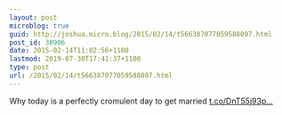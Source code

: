 ```yaml
---
layout: post
microblog: true
guid: http://joshua.micro.blog/2015/02/14/t566387077059588097.html
post_id: 38906
date: 2015-02-14T11:02:56+1100
lastmod: 2019-07-30T17:41:37+1100
type: post
url: /2015/02/14/t566387077059588097.html
---
```

Why today is a perfectly cromulent day to get married [t.co/DnT55j93p...](http://t.co/DnT55j93pI)
